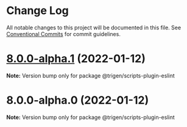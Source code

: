 # Change Log

All notable changes to this project will be documented in this file.
See [Conventional Commits](https://conventionalcommits.org) for commit guidelines.

# [8.0.0-alpha.1](https://github.com/TrigenSoftware/scripts/compare/v8.0.0-alpha.0...v8.0.0-alpha.1) (2022-01-12)

**Note:** Version bump only for package @trigen/scripts-plugin-eslint





# 8.0.0-alpha.0 (2022-01-12)

**Note:** Version bump only for package @trigen/scripts-plugin-eslint
